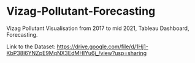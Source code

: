 # Vizag-Pollutant-Forecasting
Vizag Pollutant Visualisation from 2017 to mid 2021, Tableau Dashboard, Forecasting.

Link to the Dataset:
https://drive.google.com/file/d/1Hj1-KbP38l6YNZpE9MqNX3EdMHIYu6j_/view?usp=sharing

